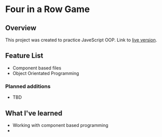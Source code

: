# Four in a Row Game
## Overview
This project was created to practice JaveScript OOP.
Link to [live version](https://3daddict.github.io/four-in-row/).

## Feature List
  * Component based files
  * Object Orientated Programming

### Planned additions
  * TBD

## What I've learned
  * Working with component based programming
  * 
